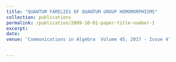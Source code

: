 ```yaml
---
title: "QUANTUM FAMILIES OF QUANTUM GROUP HOMOMORPHISMS"
collection: publications
permalink: /publication/2009-10-01-paper-title-number-1
excerpt: 
date: 
venue: 'Communications in Algebra  Volume 45, 2017 - Issue 4'


---
```




